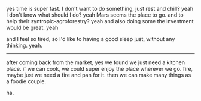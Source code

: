 yes time is super fast. I don't want to do something, just rest and chill? yeah
I don't know what should I do? yeah Mars seems the place to go. and to help their syntropic-agroforestry? yeah
and also doing some the investment would be great. yeah

and I feel so tired, so I'd like to having a good sleep just, without any thinking. yeah.

---

after coming back from the market, yes we found we just need a kitchen place. if we can cook, we could super enjoy the place wherever we go.
fire, maybe just we need a fire and pan for it. then we can make many things as a foodie couple.

ha.
